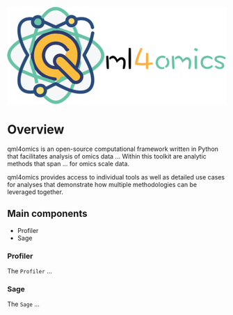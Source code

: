 ![qml4omics logo](img/qml4omics_logo.png)

# Overview

qml4omics is an open-source computational framework written in Python that facilitates analysis of omics data ... Within this toolkit are analytic methods that span ... for omics scale data.

qml4omics provides access to individual tools as well as detailed use cases for analyses that demonstrate how multiple methodologies can be leveraged together.

## Main components

- Profiler
- Sage

### Profiler
The `Profiler` ...

### Sage
The `Sage` ...
